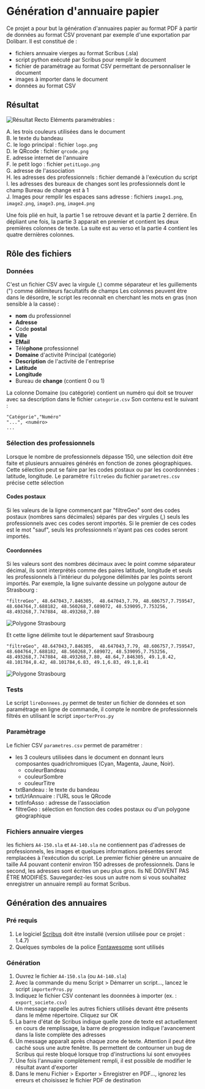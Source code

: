 # Génération d'annuaire papier
Ce projet a pour but la génération d'annuaires papier au format PDF à partir de données au format CSV provenant par exemple d'une exportation par Dolibarr.
Il est constitué de :

* fichiers annuaire vierges au format Scribus (.sla)
* script python exécuté par Scribus pour remplir le document
* fichier de paramétrage au format CSV permettant de personnaliser le document
* images à importer dans le document
* données au format CSV
## Résultat
![Résultat Recto](doc/resultatRecto.png)
Eléments paramétrables : 

A. les trois couleurs utilisées dans le document\
B. le texte du bandeau\
C. le logo principal : fichier `logo.png`\
D. le QRcode : fichier `qrcode.png`\
E. adresse internet de l'annuaire\
F. le petit logo : fichier `petitLogo.png`\
G. adresse de l'association\
H. les adresses des professionnels : fichier demandé à l'exécution du script\
I. les adresses des bureaux de changes sont les professionnels dont le champ Bureau de change est à 1\
J. Images pour remplir les espaces sans adresse : fichiers `image1.png`, `image2.png`, `image3.png`, `image4.png`


Une fois plié en huit, la partie 1 se retrouve devant et la partie 2 derrière. En dépliant une fois, la partie 3  apparait en premier et contient les deux premières colonnes de texte. La suite est au verso et la partie 4 contient les quatre dernières colonnes.

## Rôle des fichiers
### Données
C'est un fichier CSV avec la virgule (,) comme séparateur et les guillements (") comme délimiteurs facultatifs de champs
Les colonnes peuvent être dans le désordre, le script les reconnaît en cherchant les mots en gras (non sensible à la casse) :

* __nom__ du professionnel
* __Adresse__
* Code __postal__
* __Ville__
* __EMail__
* Télé**phone** professionnel 
* __Domaine__ d'activité Principal (catégorie)
* __Description__ de l'activité de l'entreprise
* __Latitude__
* __Longitude__
* Bureau de __change__ (contient 0 ou 1)

La colonne Domaine (ou catégorie) contient un numéro qui doit se trouver avec sa description dans le fichier `categorie.csv`
Son contenu est le suivant : 
```
"Catégorie","Numéro"
"...", <numéro>
...
```
### Sélection des professionnels
Lorsque le nombre de professionnels dépasse 150, une sélection doit être faite et plusieurs annuaires générés en fonction de zones géographiques.
Cette sélection peut se faire par les codes postaux ou par les coordonnées : latitude, longitude.
Le paramètre `filtreGeo` du fichier `parametres.csv` précise cette sélection

#### Codes postaux
Si les valeurs de la ligne commençant par "filtreGeo" sont des codes postaux (nombres sans décimales) séparés par des virgules (,) seuls les professionnels avec ces codes seront importés. Si le premier de ces codes est le mot "sauf", seuls les professionnels n'ayant pas ces codes seront importés.

#### Coordonnées
Si les valeurs sont des nombres décimaux avec le point comme séparateur décimal, ils sont interprétés comme des paires latitude, longitude et seuls les professionnels à l'intérieur du polygone délimités par les points seront importés.
Par exemple, la ligne suivante dessine un polygone autour de Strasbourg :
```
"filtreGeo", 48.647043,7.846305,  48.647043,7.79, 48.606757,7.759547, 48.604764,7.688182, 48.560268,7.689072, 48.539095,7.753256, 48.493268,7.747884, 48.493268,7.80
```
![Polygone Strasbourg](imgExemples/polygoneStrasbourg.jpg)

Et cette ligne délimite tout le département sauf Strasbourg
```
"filtreGeo", 48.647043,7.846305,  48.647043,7.79, 48.606757,7.759547, 48.604764,7.688182, 48.560268,7.689072, 48.539095,7.753256, 48.493268,7.747884, 48.493268,7.80, 48.64,7.846305, 49.1,8.42, 48.101784,8.42, 48.101784,6.83, 49.1,6.83, 49.1,8.41
```
![Polygone Strasbourg](imgExemples/polygoneHorsStrasbourg.jpg)

### Tests
Le script `lireDonnees.py` permet de tester un fichier de données et son paramétrage en ligne de commande, il compte le nombre de professionnels filtrés en utilisant le script `importerPros.py`

### Paramètrage
Le fichier CSV `parametres.csv` permet de paramétrer :
* les 3 couleurs utilisées dans le document en donnant leurs composantes quadrichromiques (Cyan, Magenta, Jaune, Noir).
    * couleurBandeau
    * couleurSombre
    * couleurTitre
* txtBandeau : le texte du bandeau
* txtUrlAnnuaire : l'URL sous le QRcode
* txtInfoAsso : adresse de l'association
* filtreGeo : sélection en fonction des codes postaux ou d'un polygone géographique

### Fichiers annuaire vierges
les fichiers `A4-150.sla` et `A4-140.sla` ne contiennent pas d'adresses de professionnels, les images et quelques informations présentes seront remplacées à l'exécution du script. Le premier fichier génère un annuaire de taille A4 pouvant contenir environ 150 adresses de professionnels. Dans le second, les adresses sont écrites un peu plus gros.
Ils NE DOIVENT PAS ÊTRE MODIFIÉS. Sauvegardez-les sous un autre nom si vous souhaitez enregistrer un annuaire rempli au format Scribus.

## Génération des annuaires
### Pré requis
1. Le logiciel [Scribus](https://www.scribus.net) doit être installé (version utilisée pour ce projet : 1.4.7)
1. Quelques symboles de la police [Fontawesome](https://fontawesome.com/how-to-use/on-the-desktop/setup/getting-started) sont utilisés

### Génération
1. Ouvrez le fichier `A4-150.sla` (ou `A4-140.sla`)
1. Avec la commande du menu Script > Démarrer un script..., lancez le script `importerPros.py`
1. Indiquez le fichier CSV contenant les doonnées à importer (ex. : `export_societe.csv`)
1. Un message rappelle les autres fichiers utilisés devant être présents dans le même répertoire. Cliquez sur OK
1. La barre d'état de Scribus indique quelle zone de texte est actuellement en cours de remplissage, la barre de progression indique l'avancement dans la liste complète des adresses
1. Un message apparaît après chaque zone de texte. Attention il peut être caché sous une autre fenêtre. Ils permettent de contourner un bug de Scribus qui reste bloqué lorsque trop d'instructions lui sont envoyées
1. Une fois l'annuaire complètement rempli, il est possible de modifier le résultat avant d'exporter
1. Dans le menu Fichier > Exporter > Enregistrer en PDF..., ignorez les erreurs et choisissez le fichier PDF de destination
